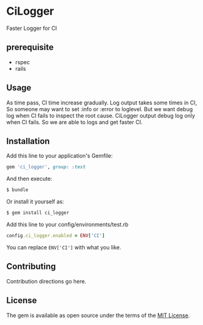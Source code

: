 # CiLogger

Faster Logger for CI

## prerequisite

- rspec
- rails

## Usage

As time pass, CI time increase gradually. Log output takes some times in CI, So someone may want to set :info or :error to loglevel. But we want debug log when CI fails to inspect the root cause. CiLogger output debug log only when CI fails. So we are able to logs and get faster CI.

## Installation
Add this line to your application's Gemfile:

```ruby
gem 'ci_logger', group: :test
```

And then execute:
```bash
$ bundle
```

Or install it yourself as:
```bash
$ gem install ci_logger
```

Add this line to your config/environments/test.rb

```ruby
config.ci_logger.enabled = ENV['CI']
```

You can replace `ENV['CI']` with what you like.

## Contributing
Contribution directions go here.

## License
The gem is available as open source under the terms of the [MIT License](https://opensource.org/licenses/MIT).
